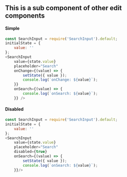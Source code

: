 <h2>This is a sub component of other edit components</h2>
<h4>Simple</h4>

```javascript
const SearchInput = require('SearchInput').default;
initialState = { 
    value: ''
};
<SearchInput 
    value={state.value}
    placeholder="Search"
    onChange={(value) => {
        setState({ value });
        console.log(`onChange: ${value}`);
    }}
    onSearch={(value) => {
        console.log(`onSearch: ${value}`);
    }} />
```

<h4>Disabled</h4>

```javascript
const SearchInput = require('SearchInput').default;
initialState = { 
    value: ''
};
<SearchInput 
    value={state.value} 
    placeholder="Search" 
    disabled={true}
    onSearch={(value) => {
        setState({ value });
        console.log(`onSearch: ${value}`);
    }}/>
```